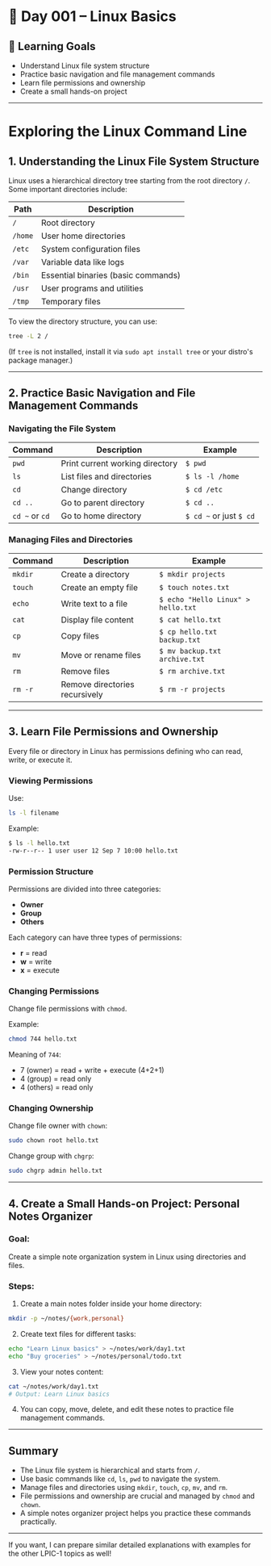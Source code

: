 # 📅 Day 001 – Linux Basics

## 🎯 Learning Goals
- Understand Linux file system structure
- Practice basic navigation and file management commands
- Learn file permissions and ownership
- Create a small hands-on project

---

# Exploring the Linux Command Line

## 1. Understanding the Linux File System Structure

Linux uses a hierarchical directory tree starting from the root directory `/`. Some important directories include:

| Path    | Description                         |
| ------- | ----------------------------------- |
| `/`     | Root directory                      |
| `/home` | User home directories               |
| `/etc`  | System configuration files          |
| `/var`  | Variable data like logs             |
| `/bin`  | Essential binaries (basic commands) |
| `/usr`  | User programs and utilities         |
| `/tmp`  | Temporary files                     |

To view the directory structure, you can use:

```bash
tree -L 2 /
```

(If `tree` is not installed, install it via `sudo apt install tree` or your distro's package manager.)

---

## 2. Practice Basic Navigation and File Management Commands

### Navigating the File System

| Command        | Description                     | Example                 |
| -------------- | ------------------------------- | ----------------------- |
| `pwd`          | Print current working directory | `$ pwd`                 |
| `ls`           | List files and directories      | `$ ls -l /home`         |
| `cd`           | Change directory                | `$ cd /etc`             |
| `cd ..`        | Go to parent directory          | `$ cd ..`               |
| `cd ~` or `cd` | Go to home directory            | `$ cd ~` or just `$ cd` |

### Managing Files and Directories

| Command | Description                    | Example                            |
| ------- | ------------------------------ | ---------------------------------- |
| `mkdir` | Create a directory             | `$ mkdir projects`                 |
| `touch` | Create an empty file           | `$ touch notes.txt`                |
| `echo`  | Write text to a file           | `$ echo "Hello Linux" > hello.txt` |
| `cat`   | Display file content           | `$ cat hello.txt`                  |
| `cp`    | Copy files                     | `$ cp hello.txt backup.txt`        |
| `mv`    | Move or rename files           | `$ mv backup.txt archive.txt`      |
| `rm`    | Remove files                   | `$ rm archive.txt`                 |
| `rm -r` | Remove directories recursively | `$ rm -r projects`                 |

---

## 3. Learn File Permissions and Ownership

Every file or directory in Linux has permissions defining who can read, write, or execute it.

### Viewing Permissions

Use:

```bash
ls -l filename
```

Example:

```bash
$ ls -l hello.txt
-rw-r--r-- 1 user user 12 Sep 7 10:00 hello.txt
```

### Permission Structure

Permissions are divided into three categories:

* **Owner**
* **Group**
* **Others**

Each category can have three types of permissions:

* **r** = read
* **w** = write
* **x** = execute

### Changing Permissions

Change file permissions with `chmod`.

Example:

```bash
chmod 744 hello.txt
```

Meaning of `744`:

* 7 (owner) = read + write + execute (4+2+1)
* 4 (group) = read only
* 4 (others) = read only

### Changing Ownership

Change file owner with `chown`:

```bash
sudo chown root hello.txt
```

Change group with `chgrp`:

```bash
sudo chgrp admin hello.txt
```

---

## 4. Create a Small Hands-on Project: Personal Notes Organizer

### Goal:

Create a simple note organization system in Linux using directories and files.

### Steps:

1. Create a main notes folder inside your home directory:

```bash
mkdir -p ~/notes/{work,personal}
```

2. Create text files for different tasks:

```bash
echo "Learn Linux basics" > ~/notes/work/day1.txt
echo "Buy groceries" > ~/notes/personal/todo.txt
```

3. View your notes content:

```bash
cat ~/notes/work/day1.txt
# Output: Learn Linux basics
```

4. You can copy, move, delete, and edit these notes to practice file management commands.

---

## Summary

* The Linux file system is hierarchical and starts from `/`.
* Use basic commands like `cd`, `ls`, `pwd` to navigate the system.
* Manage files and directories using `mkdir`, `touch`, `cp`, `mv`, and `rm`.
* File permissions and ownership are crucial and managed by `chmod` and `chown`.
* A simple notes organizer project helps you practice these commands practically.

---

If you want, I can prepare similar detailed explanations with examples for the other LPIC-1 topics as well!
